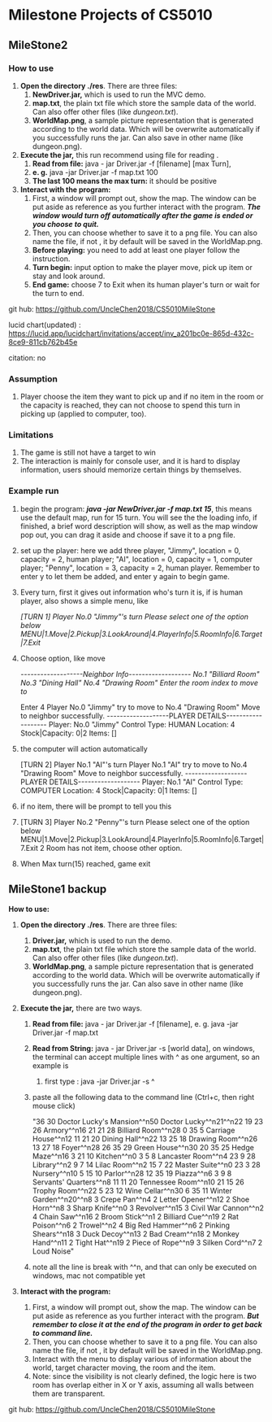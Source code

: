# Milestone Projects of  CS5010
## MileStone2 

### How to use

1. **Open the directory ./res**. There are three files:
   1. **NewDriver.jar,** which is used to run the MVC demo.
   2. **map.txt**, the plain txt file which store the sample data of the world. Can also offer other files (like *dungeon.txt*).
   3. **WorldMap.png**, a sample picture representation that is generated according to the world data. Which will be overwrite automatically if you successfully runs the jar. Can also save in other name (like dungeon.png).
2. **Execute the jar,** this run recommend using file for reading .
   1. **Read from file:** java - jar Driver.jar -f [filename] [max Turn], 
   2. **e. g.** java -jar Driver.jar -f map.txt 100
   3. **The last 100 means the max turn:** it should be positive 
3. **Interact with the program:**
   1. First, a window will prompt out, show the map. The window can be put aside as reference as you further interact with the program. ***The window would turn off automatically after the game is ended or you choose to quit.*** 
   2. Then, you can choose whether to save it to a png file. You can also name the file, if not , it by default will be saved in the WorldMap.png.
   3. **Before playing:** you need to add at least one player follow the instruction.
   4. **Turn begin:** input option to  make the player move, pick up item or stay and look around. 
   5. **End game:** choose 7 to Exit when its human player's turn or wait for the turn to end.

git hub: https://github.com/UncleChen2018/CS5010MileStone

lucid chart(updated) : https://lucid.app/lucidchart/invitations/accept/inv_a201bc0e-865d-432c-8ce9-811cb762b45e

citation: no

### Assumption

1. Player choose the item they want to pick up and if no item in the room or the capacity is reached, they can not choose to spend this turn in picking up (applied to computer, too).

### Limitations

1. The game is still not have a target to win
2. The interaction is mainly for console user, and it is hard to display information, users should memorize certain things by themselves.

### Example run

1. begin the program: ***java -jar NewDriver.jar -f map.txt 15***, this means use the default map, run for 15 turn. You will see the the loading info, if finished, a brief word description will show, as well as the map window pop out, you can drag it aside and choose if save it to a png file.

2. set up the player: here we add three player, "Jimmy", location = 0, capacity = 2, human player; "AI", location = 0, capacity = 1,  computer player;   "Penny", location = 3,  capacity = 2,  human player. Remember to enter y to let them be added, and enter y again to begin game.

3. Every turn, first it gives out information who's turn it is, if is human player, also shows a simple menu, like 

   *[TURN 1]*
   *Player No.0 "Jimmy"'s turn*
   *Please select one of the option below*
   *MENU|1.Move|2.Pickup|3.LookAround|4.PlayerInfo|5.RoomInfo|6.Target|7.Exit*

4. Choose option, like move

   *-------------------Neighbor Info-------------------*
   *No.1 "Billiard Room"*
   *No.3 "Dining Hall"*
   *No.4 "Drawing Room"*
   *Enter the room index to move to*

   Enter 4
   Player No.0 "Jimmy" try to move to No.4 "Drawing Room"
   Move to neighbor successfully.
   -------------------PLAYER DETAILS-------------------
   Player: No.0 "Jimmy"
   Control Type: HUMAN
   Location: 4
   Stock|Capacity: 0|2
   Items: []

5. the computer will action automatically

   [TURN 2]
   Player No.1 "AI"'s turn
   Player No.1 "AI" try to move to No.4 "Drawing Room"
   Move to neighbor successfully.
   -------------------PLAYER DETAILS-------------------
   Player: No.1 "AI"
   Control Type: COMPUTER
   Location: 4
   Stock|Capacity: 0|1
   Items: []

6. if no item,  there will be prompt to tell you this

7. [TURN 3]
   Player No.2 "Penny"'s turn
   Please select one of the option below
   MENU|1.Move|2.Pickup|3.LookAround|4.PlayerInfo|5.RoomInfo|6.Target|7.Exit
   2
   Room has not item, choose other option.

8. When Max turn(15) reached, game exit

   

   

   

## MileStone1 backup

**How to use:**

1. **Open the directory ./res**. There are three files:

   1. **Driver.jar,** which is used to run the demo.
   2. **map.txt**, the plain txt file which store the sample data of the world. Can also offer other files (like *dungeon.txt*).
   3. **WorldMap.png**, a sample picture representation that is generated according to the world data. Which will be overwrite automatically if you successfully runs the jar. Can also save in other name (like dungeon.png).

2. **Execute the jar,** there are two ways.

   1. **Read from file:** java - jar Driver.jar -f [filename], e. g. java -jar Driver.jar -f map.txt

   2. **Read from String:** java - jar Driver.jar -s [world data],  on windows, the terminal can accept multiple lines with ^ as one argument, so an example is  

      1. first type : java -jar Driver.jar -s ^
   2. paste all the following data to the command line (Ctrl+c, then right mouse click)
      
      "36 30 Doctor Lucky's Mansion^^n50 Doctor Lucky^^n21^^n22 19 23 26 Armory^^n16 21 21 28 Billiard Room^^n28 0 35 5 Carriage House^^n12 11 21 20 Dining Hall^^n22 13 25 18 Drawing Room^^n26 13 27 18 Foyer^^n28 26 35 29 Green House^^n30 20 35 25 Hedge Maze^^n16 3 21 10 Kitchen^^n0 3 5 8 Lancaster Room^^n4 23 9 28 Library^^n2 9 7 14 Lilac Room^^n2 15 7 22 Master Suite^^n0 23 3 28 Nursery^^n10 5 15 10 Parlor^^n28 12 35 19 Piazza^^n6 3 9 8 Servants' Quarters^^n8 11 11 20 Tennessee Room^^n10 21 15 26 Trophy Room^^n22 5 23 12 Wine Cellar^^n30 6 35 11 Winter Garden^^n20^^n8 3 Crepe Pan^^n4 2 Letter Opener^^n12 2 Shoe Horn^^n8 3 Sharp Knife^^n0 3 Revolver^^n15 3 Civil War Cannon^^n2 4 Chain Saw^^n16 2 Broom Stick^^n1 2 Billiard Cue^^n19 2 Rat Poison^^n6 2 Trowel^^n2 4 Big Red Hammer^^n6 2 Pinking Shears^^n18 3 Duck Decoy^^n13 2 Bad Cream^^n18 2 Monkey Hand^^n11 2 Tight Hat^^n19 2 Piece of Rope^^n9 3 Silken Cord^^n7 2 Loud Noise"
   4. note all the line is break with ^^n, and that can only be executed on windows, mac not compatible yet
   
3. **Interact with the program:**
   
      1. First, a window will prompt out, show the map. The window can be put aside as reference as you further interact with the program. ***But remember to close it at the end of the program in order to get back to command line.*** 
      2. Then, you can choose whether to save it to a png file. You can also name the file, if not , it by default will be saved in the WorldMap.png.
      3. Interact with the menu to display various of information about the world, target character moving, the room and the item.
      4. Note: since the  visibility is not clearly defined, the logic here is two room has overlap either in X or Y axis, assuming all walls between them are transparent. 
      

git hub: https://github.com/UncleChen2018/CS5010MileStone

